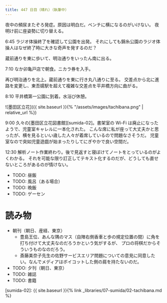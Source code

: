 ```yaml
---
title: 447 日目（晴れ）（執筆中）
---
```


夜中の頻尿またぞろ発症。原因は明白だ。ベンチに横になるのがいけない。
夜明け前に座姿勢に切り替える。

6:45 ラジオ体操終了を確認して公園を出発。
それにしても錦糸公園のラジオ体操人はなぜ終了時に大きな奇声を発するのだ？

蔵前通りを東に歩いて、明治通りをいったん南に出る。

7:10 なか卯亀戸店で朝食。ニカラ券を入手。

再び明治通りを北上。蔵前通りを東に行き丸八通りに至る。
交差点から北に進路を変更し、東吾嬬駅を超えて複雑な交差点を平井橋方向に曲がる。

8:10 平井橋第一公園に到着。水浴び休憩。

![墨田区立花]({{ site.baseurl }}{% "/assets/images/tachibana.png" | relative_url %})

9:00 久々の[墨田区立花図書館][sumida-02]。書架室の Wi-Fi は廃止になったようで、児童室キャレルに一本化された。
こんな席に私が座って大丈夫かと思ったが、横を見るといい歳した人々が着席しているので問題なさそうだ。
児童室なので突如児童遊戯が始まったりしてにぎやかで良い空間だ。

12:30 解析ノート作業終わり。後で見返すと寝ぼけてノートをとっているのがよくわかる。
それを可能な限り訂正してテキスト化するのだが、どうしても直せないところがあるのが情けない。

* TODO: 昼飯
* TODO: 風呂（ある場合）
* TODO: 晩飯
* TODO: ゲーセン

# 読み物

* 朝刊（朝日、産経、東京）
  * 豊島王位、あんな隅のマス（自陣右側香車と歩の規定位置の間）に角を打ち付けて大丈夫なのだろうかという気がするが、
    プロの将棋だからそういうものなのだろう。
  * 斎藤美奈子先生の佐野サービスエリア問題についての意見に同意したい。なんでメディアはボイコットした側の肩を持たないのだ。
* TODO: 夕刊（朝日、東京）
* TODO: 雑誌
* TODO: 書籍

[sumida-02]: {{ site.baseurl }}{% link _libraries/07-sumida/02-tachibana.md %}
